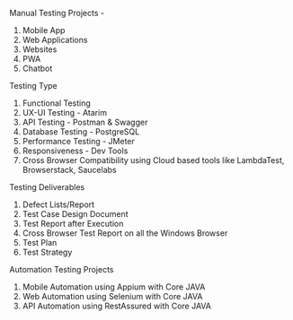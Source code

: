 Manual Testing Projects - 

1. Mobile App
2. Web Applications
3. Websites
4. PWA
5. Chatbot

Testing Type

1. Functional Testing 
2. UX-UI Testing - Atarim
3. API Testing - Postman & Swagger
4. Database Testing - PostgreSQL
5. Performance Testing - JMeter
6. Responsiveness - Dev Tools
7. Cross Browser Compatibility using Cloud based tools like LambdaTest, Browserstack, Saucelabs

Testing Deliverables

1. Defect Lists/Report
2. Test Case Design Document
3. Test Report after Execution
4. Cross Browser Test Report on all the Windows Browser
5. Test Plan
6. Test Strategy

Automation Testing Projects

1. Mobile Automation using Appium with Core JAVA
2. Web Automation using Selenium with Core JAVA
3. API Automation using RestAssured with Core JAVA
